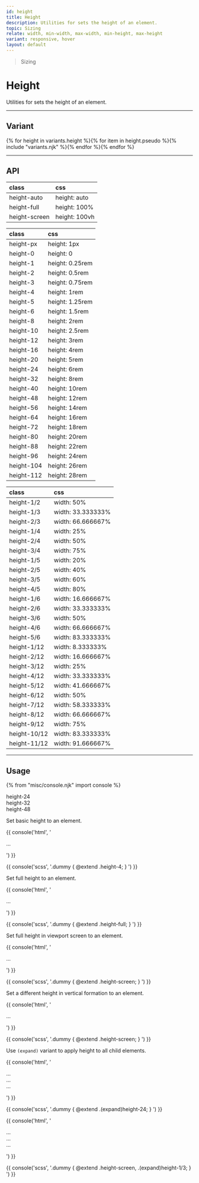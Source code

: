 ```yaml
---
id: height
title: Height
description: Utilities for sets the height of an element.
topic: Sizing
relate: width, min-width, max-width, min-height, max-height
variant: responsive, hover
layout: default
---
```


> Sizing

# Height

Utilities for sets the height of an element.

---

## Variant

<div class="flex flex-gap-2 flex-wrap justify-start items-center">{% for height in variants.height %}{% for item in height.pseudo %}{% include "variants.njk" %}{% endfor %}{% endfor %}</div>

---

## API

| <span class="padding-x-3 padding-y-1 text-white bg-shade-granite-5 font-semibold curve-border-md">class</span> | <span class="padding-x-3 padding-y-1 text-white bg-shade-granite-5 font-semibold curve-border-md">css</span> |
|:--|:--|
| height-auto | height: auto |
| height-full | height: 100% |
| height-screen | height: 100vh |

| <span class="padding-x-3 padding-y-1 text-white bg-shade-granite-5 font-semibold curve-border-md">class</span> | <span class="padding-x-3 padding-y-1 text-white bg-shade-granite-5 font-semibold curve-border-md">css</span> |
|:--|:--|
| height-px | height: 1px |
| height-0 | height: 0 |
| height-1 | height: 0.25rem |
| height-2 | height: 0.5rem |
| height-3 | height: 0.75rem |
| height-4 | height: 1rem |
| height-5 | height: 1.25rem |
| height-6 | height: 1.5rem |
| height-8 | height: 2rem |
| height-10 | height: 2.5rem |
| height-12 | height: 3rem |
| height-16 | height: 4rem |
| height-20 | height: 5rem |
| height-24 | height: 6rem |
| height-32 | height: 8rem |
| height-40 | height: 10rem |
| height-48 | height: 12rem |
| height-56 | height: 14rem |
| height-64 | height: 16rem |
| height-72  | height: 18rem |
| height-80  | height: 20rem |
| height-88  | height: 22rem |
| height-96  | height: 24rem |
| height-104  | height: 26rem |
| height-112  | height: 28rem |

| <span class="padding-x-3 padding-y-1 text-white bg-shade-granite-5 font-semibold curve-border-md">class</span> | <span class="padding-x-3 padding-y-1 text-white bg-shade-granite-5 font-semibold curve-border-md">css</span> |
|:--|:--|
| height-1/2 | width: 50% |
| height-1/3 | width: 33.333333% |
| height-2/3 | width: 66.666667% |
| height-1/4 | width: 25% |
| height-2/4 | width: 50% |
| height-3/4 | width: 75% |
| height-1/5 | width: 20% |
| height-2/5 | width: 40% |
| height-3/5 | width: 60% |
| height-4/5 | width: 80% |
| height-1/6 | width: 16.666667% |
| height-2/6 | width: 33.333333% |
| height-3/6 | width: 50% |
| height-4/6 | width: 66.666667% |
| height-5/6 | width: 83.333333% |
| height-1/12 | width: 8.333333% |
| height-2/12 | width: 16.666667% |
| height-3/12 | width: 25% |
| height-4/12 | width: 33.333333% |
| height-5/12 | width: 41.666667% |
| height-6/12 | width: 50% |
| height-7/12 | width: 58.333333% |
| height-8/12 | width: 66.666667% |
| height-9/12 | width: 75% |
| height-10/12 | width: 83.333333% |
| height-11/12 | width: 91.666667% |

---

## Usage

{% from "misc/console.njk" import console %}

<div class="padding-x-4 margin-y-4 margin-x-auto">
  <div class="max-width-xs-1 padding-4 flex flex-column justify-center items-center">
    <div class="(expand)padding-4 (expand)margin-2 (expand)bg-tint-granite-5 (expand)bg-opacity-25 (expand)curve-border-lg (expand)text-center text-xl-1 text-shade-granite-1 flex">
      <div class="height-24">
        height-24
      </div>
      <div class="height-32">
        height-32
      </div>
      <div class="height-48">
        height-48
      </div>
    </div>
  </div>
</div>

Set basic height to an element.

{{ console('html',
'<div class="height-4">
    ...
  </div>
') }}

{{ console('scss',
'.dummy {
    @extend
      .height-4;
}
') }}

Set full height to an element.

{{ console('html',
'<div class="height-full">
    ...
  </div>
') }}

{{ console('scss',
'.dummy {
    @extend
      .height-full;
}
') }}

Set full height in viewport screen to an element.

{{ console('html',
'<div class="height-screen">
    ...
  </div>
') }}

{{ console('scss',
'.dummy {
    @extend
      .height-screen;
}
') }}

Set a different height in vertical formation to an element.

{{ console('html',
'<div class="height-screen">
    ...
  </div>
') }}

{{ console('scss',
'.dummy {
    @extend
      .height-screen;
}
') }}

Use `(expand)` variant to apply height to all child elements.

<div class="padding-4 margin-y-2 margin-x-auto flex justify-center items-center">
  <div class="inline-block">
    <div class="flex justify-center items-center (expand)margin-4 (expand)height-32 (expand)width-24">
      <div class="bg-tint-granite-5"></div>
      <div class="bg-tint-granite-1"></div>
      <div class="bg-tint-granite-5"></div>
    </div>
  </div>
</div>

{{ console('html',
'<div class="(expand)height-24">
    <div class="width-24">...</div>
    <div class="width-24">...</div>
    <div class="width-24">...</div>
  </div>
') }}

{{ console('scss',
'.dummy {
    @extend
      .\(expand\)height-24;
}
') }}

{{ console('html',
'<div class="height-screen (expand)height-1/3">
    <div>...</div>
    <div>...</div>
    <div>...</div>
  </div>
') }}

{{ console('scss',
'.dummy {
    @extend
      .height-screen,
      .\(expand\)height-1\/3;
}
') }}
